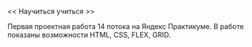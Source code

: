 << Научиться учиться >>

Первая проектная работа 14 потока на Яндекс Практикуме.
В работе показаны возможности HTML, CSS, FLEX, GRID.
